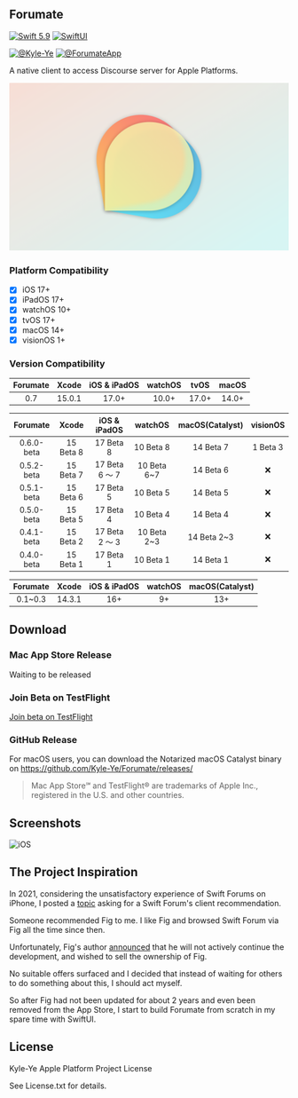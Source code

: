 ## Forumate

[![Swift 5.9](https://img.shields.io/badge/Swift-5.9-ED523F.svg?style=flat)](https://swift.org/)
[![SwiftUI](https://img.shields.io/badge/SwiftUI-✓-orange)](https://developer.apple.com/xcode/swiftui/)

[![@Kyle-Ye](https://img.shields.io/badge/contact-%40Kyle--Ye-yellow.svg?style=flat)](https://twitter.com/KyleSwifter)
[![@ForumateApp](https://img.shields.io/badge/contact-%40ForumateApp-yellow.svg?style=flat)](https://twitter.com/ForumateApp)

A native client to access Discourse server for Apple Platforms.

![Forumate](Shared/Other/Shared.xcassets/icon0.imageset/tvOS.png)

### Platform Compatibility

-   [x] iOS 17+
-   [x] iPadOS 17+
-   [x] watchOS 10+
-   [x] tvOS 17+
-   [x] macOS 14+
-   [x] visionOS 1+

### Version Compatibility

| Forumate | Xcode  | iOS & iPadOS | watchOS | tvOS  | macOS |
| :------: | :----: | :----------: | :-----: | :---: | :---: |
|   0.7    | 15.0.1 |    17.0+     |  10.0+  | 17.0+ | 14.0+ |

|  Forumate  |   Xcode   |  iOS & iPadOS  |   watchOS   | macOS(Catalyst) | visionOS |
| :--------: | :-------: | :------------: | :---------: | :-------------: | :------: |
| 0.6.0-beta | 15 Beta 8 |   17 Beta 8    |  10 Beta 8  |    14 Beta 7    | 1 Beta 3 |
| 0.5.2-beta | 15 Beta 7 | 17 Beta 6 ～ 7 | 10 Beta 6~7 |    14 Beta 6    |    ❌    |
| 0.5.1-beta | 15 Beta 6 |   17 Beta 5    |  10 Beta 5  |    14 Beta 5    |    ❌    |
| 0.5.0-beta | 15 Beta 5 |   17 Beta 4    |  10 Beta 4  |    14 Beta 4    |    ❌    |
| 0.4.1-beta | 15 Beta 2 | 17 Beta 2 ～ 3 | 10 Beta 2~3 |   14 Beta 2~3   |    ❌    |
| 0.4.0-beta | 15 Beta 1 |   17 Beta 1    |  10 Beta 1  |    14 Beta 1    |    ❌    |

| Forumate | Xcode  | iOS & iPadOS | watchOS | macOS(Catalyst) |
| :------: | :----: | :----------: | :-----: | :-------------: |
| 0.1~0.3  | 14.3.1 |     16+      |   9+    |       13+       |

## Download

### Mac App Store Release

Waiting to be released

### Join Beta on TestFlight

[Join beta on TestFlight](https://testflight.apple.com/join/4kpEtmsk)

### GitHub Release

For macOS users, you can download the Notarized macOS Catalyst binary on https://github.com/Kyle-Ye/Forumate/releases/

> Mac App Store℠ and TestFlight® are trademarks of Apple Inc., registered in the U.S. and other countries.

## Screenshots

![iOS](Resources/iOS.png)

## The Project Inspiration

In 2021, considering the unsatisfactory experience of Swift Forums on iPhone, I posted a [topic](https://forums.swift.org/t/swift-forum-client/53484) asking for a Swift Forum's client recommendation.

Someone recommended Fig to me. I like Fig and browsed Swift Forum via Fig all the time since then.

Unfortunately, Fig's author [announced](https://meta.discourse.org/t/fig-native-discourse-client-for-ios/148352/102) that he will not actively continue the development, and wished to sell the ownership of Fig.

No suitable offers surfaced and I decided that instead of waiting for others to do something about this, I should act myself.

So after Fig had not been updated for about 2 years and even been removed from the App Store, I start to build Forumate from scratch in my spare time with SwiftUI.

## License

Kyle-Ye Apple Platform Project License

See License.txt for details.

